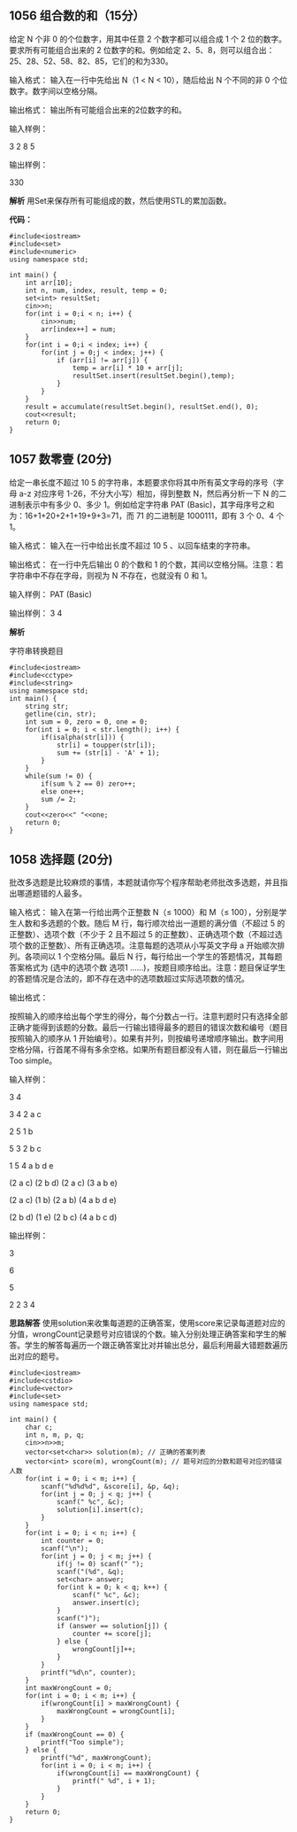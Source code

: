 

## 1056 组合数的和（15分）
给定 N 个非 0 的个位数字，用其中任意 2 个数字都可以组合成 1 个 2 位的数字。要求所有可能组合出来的 2 位数字的和。例如给定 2、5、8，则可以组合出：25、28、52、58、82、85，它们的和为330。

输入格式：
输入在一行中先给出 N（1 < N < 10），随后给出 N 个不同的非 0 个位数字。数字间以空格分隔。

输出格式：
输出所有可能组合出来的2位数字的和。

输入样例：

3 2 8 5

输出样例：

330

**解析**
用Set来保存所有可能组成的数，然后使用STL的累加函数。


**代码：**
```
#include<iostream>
#include<set>
#include<numeric>
using namespace std;

int main() {
    int arr[10];
    int n, num, index, result, temp = 0;
    set<int> resultSet;
    cin>>n;
    for(int i = 0;i < n; i++) {
        cin>>num;
        arr[index++] = num;
    }
    for(int i = 0;i < index; i++) {
        for(int j = 0;j < index; j++) {
            if (arr[i] != arr[j]) {
                temp = arr[i] * 10 + arr[j];
                resultSet.insert(resultSet.begin(),temp);
            }
        }
    }
    result = accumulate(resultSet.begin(), resultSet.end(), 0);
    cout<<result;
    return 0;
}
```
## 1057 数零壹 (20分)
给定一串长度不超过 10
​5
​​  的字符串，本题要求你将其中所有英文字母的序号（字母 a-z 对应序号 1-26，不分大小写）相加，得到整数 N，然后再分析一下 N 的二进制表示中有多少 0、多少 1。例如给定字符串 PAT (Basic)，其字母序号之和为：16+1+20+2+1+19+9+3=71，而 71 的二进制是 1000111，即有 3 个 0、4 个 1。

输入格式：
输入在一行中给出长度不超过 10
​5
​​ 、以回车结束的字符串。

输出格式：
在一行中先后输出 0 的个数和 1 的个数，其间以空格分隔。注意：若字符串中不存在字母，则视为 N 不存在，也就没有 0 和 1。

输入样例：
PAT (Basic)

输出样例：
3 4

**解析**

字符串转换题目
```
#include<iostream>
#include<cctype>
#include<string>
using namespace std;
int main() {
    string str;
    getline(cin, str);
    int sum = 0, zero = 0, one = 0;
    for(int i = 0; i < str.length(); i++) {
        if(isalpha(str[i])) {
            str[i] = toupper(str[i]);
            sum += (str[i] - 'A' + 1);
        }
    }
    while(sum != 0) {
        if(sum % 2 == 0) zero++;
        else one++;
        sum /= 2;
    }
    cout<<zero<<" "<<one;
    return 0;
}
```
## 1058 选择题 (20分)
批改多选题是比较麻烦的事情，本题就请你写个程序帮助老师批改多选题，并且指出哪道题错的人最多。

输入格式：
输入在第一行给出两个正整数 N（≤ 1000）和 M（≤ 100），分别是学生人数和多选题的个数。随后 M 行，每行顺次给出一道题的满分值（不超过 5 的正整数）、选项个数（不少于 2 且不超过 5 的正整数）、正确选项个数（不超过选项个数的正整数）、所有正确选项。注意每题的选项从小写英文字母 a 开始顺次排列。各项间以 1 个空格分隔。最后 N 行，每行给出一个学生的答题情况，其每题答案格式为 (选中的选项个数 选项1 ……)，按题目顺序给出。注意：题目保证学生的答题情况是合法的，即不存在选中的选项数超过实际选项数的情况。

输出格式：

按照输入的顺序给出每个学生的得分，每个分数占一行。注意判题时只有选择全部正确才能得到该题的分数。最后一行输出错得最多的题目的错误次数和编号（题目按照输入的顺序从 1 开始编号）。如果有并列，则按编号递增顺序输出。数字间用空格分隔，行首尾不得有多余空格。如果所有题目都没有人错，则在最后一行输出 Too simple。

输入样例：

3 4

3 4 2 a c

2 5 1 b

5 3 2 b c

1 5 4 a b d e

(2 a c) (2 b d) (2 a c) (3 a b e)

(2 a c) (1 b) (2 a b) (4 a b d e)

(2 b d) (1 e) (2 b c) (4 a b c d)

输出样例：

3

6

5

2 2 3 4

**思路解答**
使用solution来收集每道题的正确答案，使用score来记录每道题对应的分值，wrongCount记录题号对应错误的个数。输入分别处理正确答案和学生的解答。学生的解答每遍历一个跟正确答案比对并输出总分，最后利用最大错题数遍历出对应的题号。

```
#include<iostream>
#include<cstdio>
#include<vector>
#include<set>
using namespace std;

int main() {
    char c;
    int n, m, p, q;
    cin>>n>>m;
    vector<set<char>> solution(m); // 正确的答案列表
    vector<int> score(m), wrongCount(m); // 题号对应的分数和题号对应的错误人数
    for(int i = 0; i < m; i++) {
        scanf("%d%d%d", &score[i], &p, &q);
        for(int j = 0; j < q; j++) {
            scanf(" %c", &c);
            solution[i].insert(c);
        }
    }
    for(int i = 0; i < n; i++) {
        int counter = 0;
        scanf("\n");
        for(int j = 0; j < m; j++) {
            if(j != 0) scanf(" ");
            scanf("(%d", &q);
            set<char> answer;
            for(int k = 0; k < q; k++) {
                scanf(" %c", &c);
                answer.insert(c);
            }
            scanf(")");
            if (answer == solution[j]) {
                counter += score[j];
            } else {
                wrongCount[j]++;
            }
        }
        printf("%d\n", counter);
    }
    int maxWrongCount = 0;
    for(int i = 0; i < m; i++) {
        if(wrongCount[i] > maxWrongCount) {
            maxWrongCount = wrongCount[i];
        }
    }
    if (maxWrongCount == 0) {
        printf("Too simple");
    } else {
        printf("%d", maxWrongCount);
        for(int i = 0; i < m; i++) {
            if(wrongCount[i] == maxWrongCount) {
                printf(" %d", i + 1);
            }
        }
    }
    return 0;
}

```